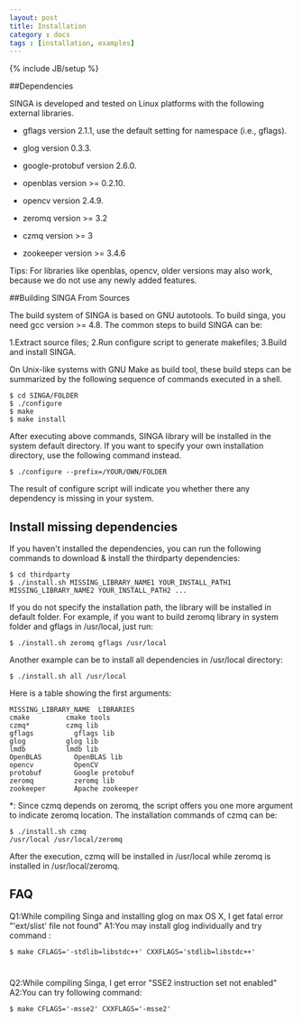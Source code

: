 ```yaml
---
layout: post
title: Installation
category : docs
tags : [installation, examples]
---
```

{% include JB/setup %}

##Dependencies

SINGA is developed and tested on Linux platforms with the following external
libraries.

* gflags version 2.1.1, use the default setting for namespace (i.e., gflags).

* glog version 0.3.3.

* google-protobuf version 2.6.0.

* openblas version >= 0.2.10.

* opencv version 2.4.9.

* zeromq version >= 3.2

* czmq version >= 3

* zookeeper version >= 3.4.6

Tips:
For libraries like openblas, opencv, older versions may also
work, because we do not use any newly added features.


##Building SINGA From Sources

The build system of SINGA is based on GNU autotools. To build singa, you need
gcc version >= 4.8.
The common steps to build SINGA can be:

  1.Extract source files;
  2.Run configure script to generate makefiles;
  3.Build and install SINGA.

On Unix-like systems with GNU Make as build tool, these build steps can
be summarized by the following sequence of commands executed in a shell.

    $ cd SINGA/FOLDER
    $ ./configure
    $ make
    $ make install

After executing above commands, SINGA library will be installed
in the system default directory.
If you want to specify your own installation directory, use the
following command instead.

    $ ./configure --prefix=/YOUR/OWN/FOLDER

The result of configure script will indicate you whether there any dependency
is missing in your system.

## Install missing dependencies
If you haven't installed the dependencies, you can run
the following commands to download & install the thirdparty dependencies:

    $ cd thirdparty
    $ ./install.sh MISSING_LIBRARY_NAME1 YOUR_INSTALL_PATH1 MISSING_LIBRARY_NAME2 YOUR_INSTALL_PATH2 ...

If you do not specify the installation path, the library
will be installed in default folder.
For example, if you want to build zeromq library in system
folder and gflags in /usr/local, just run:

    $ ./install.sh zeromq gflags /usr/local

Another example can be to install all dependencies in /usr/local directory:

    $ ./install.sh all /usr/local

Here is a table showing the first arguments:

    MISSING_LIBRARY_NAME  LIBRARIES
    cmake         cmake tools
    czmq*         czmq lib
    gflags          gflags lib
    glog          glog lib
    lmdb          lmdb lib
    OpenBLAS        OpenBLAS lib
    opencv          OpenCV
    protobuf        Google protobuf
    zeromq          zeromq lib
    zookeeper       Apache zookeeper

*: Since czmq depends on zeromq, the script offers you one more argument to
indicate zeromq location.  The installation commands of czmq can be:

    $ ./install.sh czmq
    /usr/local /usr/local/zeromq

After the execution, czmq will be installed in /usr/local while zeromq is
installed in /usr/local/zeromq.

## FAQ

Q1:While compiling Singa and installing glog on max OS X, I get fatal error
"'ext/slist' file not found"
A1:You may install glog individually and try command :

    $ make CFLAGS='-stdlib=libstdc++' CXXFLAGS='stdlib=libstdc++'
#

Q2:While compiling Singa, I get error "SSE2 instruction set not enabled"
A2:You can try following command:

    $ make CFLAGS='-msse2' CXXFLAGS='-msse2'
#
